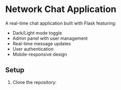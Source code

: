 # Network Chat Application

A real-time chat application built with Flask featuring:

- Dark/Light mode toggle
- Admin panel with user management
- Real-time message updates
- User authentication
- Mobile-responsive design

## Setup

1. Clone the repository: 